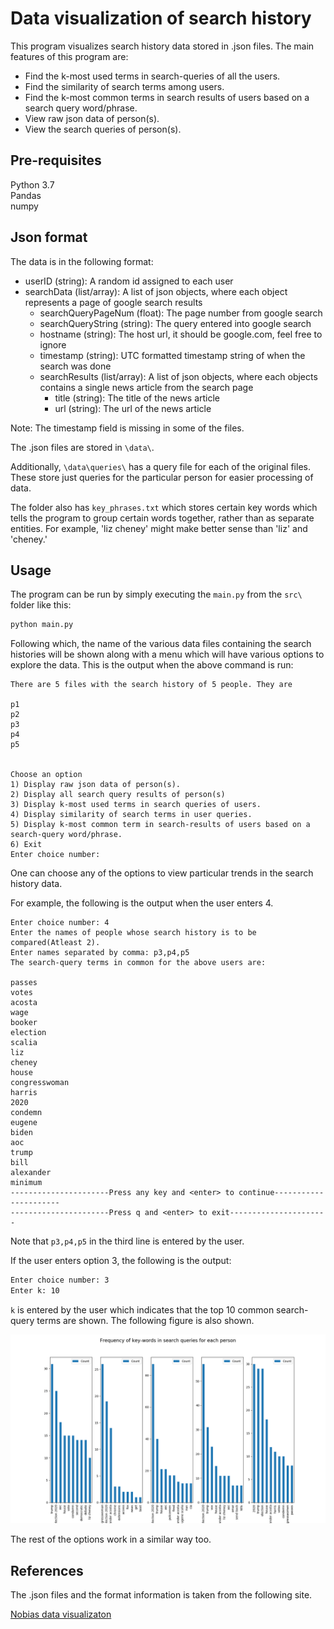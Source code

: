 # Data visualization of search history

This program visualizes search history data stored in .json files. The main features of this program are:
* Find the k-most used terms in search-queries of all the users.
* Find the similarity of search terms among users.
* Find the k-most common terms in search results of users based on a search query word/phrase.
* View raw json data of person(s).
* View the search queries of person(s).
 

## Pre-requisites

Python 3.7\
Pandas\
numpy

## Json format
The data is in the following format:
* userID (string): A random id assigned to each user
* searchData (list/array): A list of json objects, where each object represents a page of google search results
  * searchQueryPageNum (float): The page number from google search 
  * searchQueryString (string): The query entered into google search
  * hostname (string): The host url, it should be google.com, feel free to ignore
  * timestamp (string): UTC formatted timestamp string of when the search was done
  * searchResults (list/array): A list of json objects, where each objects contains a single news article from the search page
    * title (string): The title of the news article
    * url (string): The url of the news article

Note: The timestamp field is missing in some of the files.

The .json files are stored in `\data\`.

Additionally, `\data\queries\` has a query file for each of the original files. These store just queries for the particular person for easier processing of data.

The folder also has `key_phrases.txt` which stores certain key words which tells the program to group certain words together, rather than as separate entities. For example, 'liz cheney' might make better sense than 'liz' and 'cheney.'

## Usage
The program can be run by simply executing the `main.py` from the `src\` folder like this:
```python
python main.py
```
Following which, the name of the various data files containing the search histories will be shown along with a menu which will have various options to explore the data. This is the output when the above command is run:
```shell
There are 5 files with the search history of 5 people. They are

p1
p2
p3
p4
p5


Choose an option
1) Display raw json data of person(s).
2) Display all search query results of person(s)
3) Display k-most used terms in search queries of users.
4) Display similarity of search terms in user queries.
5) Display k-most common term in search-results of users based on a search-query word/phrase.
6) Exit
Enter choice number:
```

One can choose any of the options to view particular trends in the search history data.

For example, the following is the output when the user enters 4.

```shell
Enter choice number: 4
Enter the names of people whose search history is to be compared(Atleast 2).
Enter names separated by comma: p3,p4,p5
The search-query terms in common for the above users are:

passes
votes
acosta
wage
booker
election
scalia
liz
cheney
house
congresswoman
harris
2020
condemn
eugene
biden
aoc
trump
bill
alexander
minimum
----------------------Press any key and <enter> to continue----------------------
----------------------Press q and <enter> to exit----------------------
```
Note that `p3,p4,p5` in the third line is entered by the user.

If the user enters option 3, the following is the output:
```bash
Enter choice number: 3
Enter k: 10
```
`k` is entered by the user which indicates that the top 10 common search-query terms are shown. The following figure is also shown.

![Image](images/query_common.png)

The rest of the options work in a similar way too.

## References
The .json files and the format information is taken from the following site.

[Nobias data visualizaton](https://www.notion.so/Nobias-Data-Visualization-Project-4643ed5a100d47099ec5f20b992fd68a)


